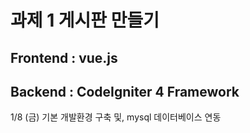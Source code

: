 # 과제 1 게시판 만들기

## Frontend : vue.js

## Backend : CodeIgniter 4 Framework

1/8 (금)
기본 개발환경 구축 및, mysql 데이터베이스 연동